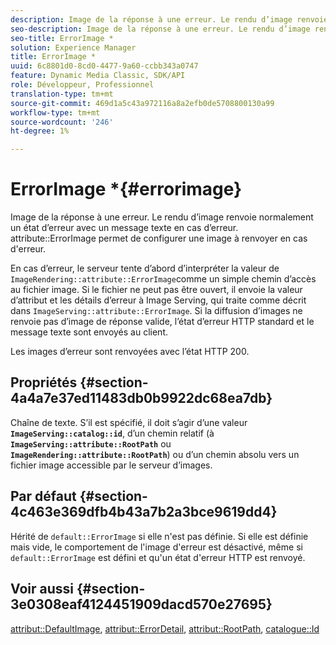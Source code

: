 ```yaml
---
description: Image de la réponse à une erreur. Le rendu d’image renvoie normalement un état d’erreur avec un message texte en cas d’erreur. L'attribut ErrorImage permet de configurer une image à renvoyer en cas d'erreur.
seo-description: Image de la réponse à une erreur. Le rendu d’image renvoie normalement un état d’erreur avec un message texte en cas d’erreur. L'attribut ErrorImage permet de configurer une image à renvoyer en cas d'erreur.
seo-title: ErrorImage *
solution: Experience Manager
title: ErrorImage *
uuid: 6c8801d0-8cd0-4477-9a60-ccbb343a0747
feature: Dynamic Media Classic, SDK/API
role: Développeur, Professionnel
translation-type: tm+mt
source-git-commit: 469d1a5c43a972116a8a2efb0de5708800130a99
workflow-type: tm+mt
source-wordcount: '246'
ht-degree: 1%

---
```



# ErrorImage *{#errorimage}

Image de la réponse à une erreur. Le rendu d’image renvoie normalement un état d’erreur avec un message texte en cas d’erreur. attribute::ErrorImage permet de configurer une image à renvoyer en cas d&#39;erreur.

En cas d’erreur, le serveur tente d’abord d’interpréter la valeur de `ImageRendering::attribute::ErrorImage`comme un simple chemin d’accès au fichier image. Si le fichier ne peut pas être ouvert, il envoie la valeur d’attribut et les détails d’erreur à Image Serving, qui traite comme décrit dans `ImageServing::attribute::ErrorImage`. Si la diffusion d’images ne renvoie pas d’image de réponse valide, l’état d’erreur HTTP standard et le message texte sont envoyés au client.

Les images d’erreur sont renvoyées avec l’état HTTP 200.

## Propriétés {#section-4a4a7e37ed11483db0b9922dc68ea7db}

Chaîne de texte. S’il est spécifié, il doit s’agir d’une valeur **`ImageServing::catalog::id`**, d’un chemin relatif (à **`ImageServing::attribute::RootPath`** ou **`ImageRendering::attribute::RootPath`**) ou d’un chemin absolu vers un fichier image accessible par le serveur d’images.

## Par défaut {#section-4c463e369dfb4b43a7b2a3bce9619dd4}

Hérité de `default::ErrorImage` si elle n&#39;est pas définie. Si elle est définie mais vide, le comportement de l&#39;image d&#39;erreur est désactivé, même si `default::ErrorImage` est défini et qu&#39;un état d&#39;erreur HTTP est renvoyé.

## Voir aussi {#section-3e0308eaf4124451909dacd570e27695}

[attribut::DefaultImage](../../../../../ir-api/material-cat/image-rendering-api-ref/c-ir-material-catalog/c-ir-attributes-reference/r-ir-defaultpix.md#reference-102c98f9b5d24d2aaaeb756653fb0e6f),  [attribut::ErrorDetail](../../../../../ir-api/material-cat/image-rendering-api-ref/c-ir-material-catalog/c-ir-attributes-reference/r-ir-errordetail.md#reference-123b56eed6cf49cea6e0490672b7c53b),  [attribut::RootPath](../../../../../ir-api/material-cat/image-rendering-api-ref/c-ir-material-catalog/c-ir-attributes-reference/r-ir-rootpath.md#reference-a4d7c96b62e14fcbad1740c702f160f3),  [catalogue::Id](../../../../../ir-api/material-cat/image-rendering-api-ref/c-ir-material-catalog/c-ir-material-data-reference/r-ir-id.md#reference-cba2a53a952e403fb57a4e8569f9cf85)
